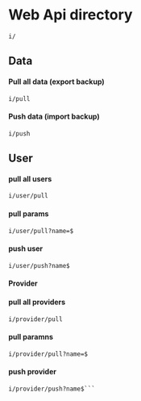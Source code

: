# Web Api directory
```
i/
```

## Data

#### Pull all data (export backup)
```
i/pull
```

#### Push data (import backup)
```
i/push
```

## User

#### pull all users
```
i/user/pull
```

#### pull params
```
i/user/pull?name=$
```

#### push user
```
i/user/push?name$
```

#### Provider

#### pull all providers
```
i/provider/pull
```

#### pull paramns
```
i/provider/pull?name=$
```

#### push provider
```
i/provider/push?name$```
